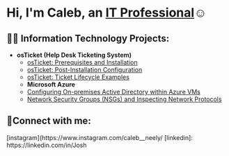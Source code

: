 <h1>Hi, I'm Caleb, an <a href="https://linkedin.com/in/Caleb">IT Professional</a>☺</h1>

<h2>👨‍💻 Information Technology Projects:</h2>

- <b>osTicket (Help Desk Ticketing System)</b>
  - [osTicket: Prerequisites and Installation](https://github.com/Cfunderburk6/osticket-prereqs/tree/main#readme)
  -  [osTicket: Post-Installation Configuration](https://github.com/Cfunderburk6/osticket-post-install)
  - [osTicket: Ticket Lifecycle Examples](https://github.com/Cfunderburk6/Ticket-Lifecycle)
  - <b>Microsoft Azure</b>
  - [Configuring On-premises Active Directory within Azure VMs](https://github.com/Cfunderburk6/Configuring-Active-Directory-With-Azure-VMs)
  - [Network Security Groups (NSGs) and Inspecting Network Protocols](https://github.com/Cfunderburk6/NSGs-and-Inspecting-Traffic-Between-Azure-VMs/blob/main/README.md)
<h2>🤳Connect with me:</h2> 
[instagram](https://www.instagram.com/caleb__neely/
[linkedin]: https://linkedin.com/in/Josh
